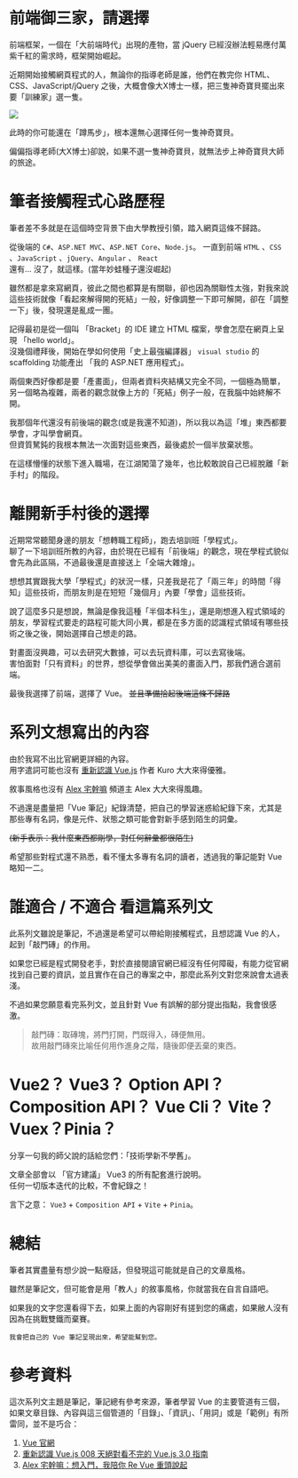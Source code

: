 # 前端御三家，請選擇
前端框架，一個在「大前端時代」出現的產物，當 jQuery 已經沒辦法輕易應付萬紫千紅的需求時，框架開始崛起。

近期開始接觸網頁程式的人，無論你的指導老師是誰，他們在教完你 HTML、CSS、JavaScript/jQuery 之後，大概會像大X博士一樣，把三隻神奇寶貝擺出來要「訓練家」選一隻。

![](https://i.imgur.com/A4TffMC.jpg)

此時的你可能還在「蹲馬步」，根本還無心選擇任何一隻神奇寶貝。

偏偏指導老師(大X博士)卻說，如果不選一隻神奇寶貝，就無法步上神奇寶貝大師的旅途。

# 筆者接觸程式心路歷程
筆者差不多就是在這個時空背景下由大學教授引領，踏入網頁這條不歸路。

從後端的 `C#`、`ASP.NET MVC`、`ASP.NET Core`、`Node.js`。
一直到前端 `HTML` 、`CSS` 、`JavaScript` 、`jQuery`、`Angular` 、 `React`  
還有... 沒了，就這樣。(當年妙蛙種子還沒崛起)

雖然都是拿來寫網頁，彼此之間也都算是有關聯，卻也因為關聯性太強，對我來說這些技術就像「看起來解得開的死結」一般，好像調整一下即可解開，卻在「調整一下」後，發現還是亂成一團。

記得最初是從一個叫 「Bracket」的 IDE 建立 HTML 檔案，學會怎麼在網頁上呈現 「hello world」。  
沒幾個禮拜後，開始在學如何使用「史上最強編譯器」 `visual studio` 的 scaffolding 功能產出 「我的 ASP.NET 應用程式」。  

兩個東西好像都是要「產畫面」，但兩者資料夾結構又完全不同，一個極為簡單，另一個略為複雜，兩者的觀念就像上方的「死結」例子一般，在我腦中始終解不開。

我那個年代還沒有前後端的觀念(或是我還不知道)，所以我以為這「堆」東西都要學會，才叫學會網頁。  
但資質駑鈍的我根本無法一次面對這些東西，最後處於一個半放棄狀態。

在這樣懵懂的狀態下進入職場，在江湖闖蕩了幾年，也比較敢說自己已經脫離「新手村」的階段。

# 離開新手村後的選擇
近期常常聽聞身邊的朋友「想轉職工程師」，跑去培訓班「學程式」。  
聊了一下培訓班所教的內容，由於現在已經有「前後端」的觀念，現在學程式貌似會先為此區隔，不過最後還是直接送上「全端大雜燴」。  

想想其實跟我大學「學程式」的狀況一樣，只差我是花了「兩三年」的時間「得知」這些技術，而朋友則是在短短「幾個月」內要「學會」這些技術。

說了這麼多只是想說，無論是像我這種「半個本科生」，還是剛想進入程式領域的朋友，學習程式要走的路程可能大同小異，都是在多方面的認識程式領域有哪些技術之後之後，開始選擇自己想走的路。  

對畫面沒興趣，可以去研究大數據，可以去玩資料庫，可以去寫後端。  
害怕面對「只有資料」的世界，想從學會做出美美的畫面入門，那我們適合選前端。

最後我選擇了前端，選擇了 Vue。 ~~並且準備拾起後端這條不歸路~~

# 系列文想寫出的內容
由於我寫不出比官網更詳細的內容。  
用字遣詞可能也沒有 [重新認識 Vue.js](https://book.vue.tw/) 作者 Kuro 大大來得優雅。

敘事風格也沒有 [Alex 宅幹嘛](https://www.youtube.com/@AlexOtakuWhat) 頻道主 Alex 大大來得風趣。

不過還是盡量把「Vue 筆記」紀錄清楚，把自己的學習迷惑給紀錄下來，尤其是那些專有名詞，像是元件、狀態之類可能會對新手感到陌生的詞彙。

~~(新手表示：我什麼東西都剛學，對任何辭彙都很陌生)~~


希望那些對程式還不熟悉，看不懂太多專有名詞的讀者，透過我的筆記能對 Vue 略知一二。

# 誰適合 / 不適合 看這篇系列文
此系列文雖說是筆記，不過還是希望可以帶給剛接觸程式，且想認識 Vue 的人，起到「敲門磚」的作用。

如果您已經是程式開發老手，對於直接閱讀官網已經沒有任何障礙，有能力從官網找到自己要的資訊，並且實作在自己的專案之中，那麼此系列文對您來說會太過表淺。   

不過如果您願意看完系列文，並且針對 Vue 有誤解的部分提出指點，我會很感激。


> 敲門磚：取磚塊，將門打開，門既得入，磚便無用。  
> 故用敲門磚來比喻任何用作進身之階，隨後即便丟棄的東西。

# Vue2？ Vue3？ Option API？ Composition API？ Vue Cli？ Vite？ Vuex？Pinia？

分享一句我的師父說的話給您們：「技術學新不學舊」。

文章全部會以 「官方建議」 Vue3 的所有配套進行說明。  
任何一切版本迭代的比較，不會紀錄之！

言下之意： `Vue3` + `Composition API` + `Vite` + `Pinia`。


# 總結
筆者其實盡量有想少說一點廢話，但發現這可能就是自己的文章風格。  

雖然是筆記文，但可能會是用「教人」的敘事風格，你就當我在自言自語吧。


如果我的文字您還看得下去，如果上面的內容剛好有搓到您的痛處，如果敝人沒有因為在挑戰雙鐵而棄賽。  

~~~
我會把自己的 Vue 筆記呈現出來，希望能幫到您。
~~~
# 參考資料
這次系列文主題是筆記，筆記總有參考來源，筆者學習 Vue 的主要管道有三個，如果文章目錄、內容與這三個管道的「目錄」、「資訊」、「用詞」或是「範例」有所雷同，並不是巧合：

1. [Vue 官網](https://cn.vuejs.org/)
2. [重新認識 Vue.js 008 天絕對看不完的 Vue.js 3.0 指南](https://book.vue.tw/)
3. [Alex 宅幹嘛：想入門，我陪你 Re Vue 重頭說起](https://www.youtube.com/watch?v=74SXDct_E7k&list=PLEfh-m_KG4dapPjoPvWX0c8JCK6-mIvGr)